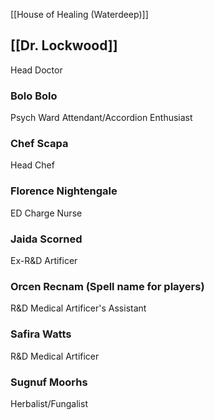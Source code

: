 [[House of Healing (Waterdeep)]]

## [[Dr. Lockwood]]
Head Doctor
### Bolo Bolo
Psych Ward Attendant/Accordion Enthusiast

### Chef Scapa
Head Chef

### Florence Nightengale
ED Charge Nurse

### Jaida Scorned
Ex-R&D Artificer

### Orcen Recnam (Spell name for players)
R&D Medical Artificer's Assistant

### Safira Watts
R&D Medical Artificer

### Sugnuf Moorhs
Herbalist/Fungalist